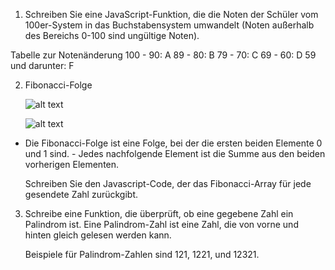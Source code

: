 1. Schreiben Sie eine JavaScript-Funktion, die die Noten der Schüler vom 100er-System in das Buchstabensystem umwandelt (Noten außerhalb des Bereichs 0-100 sind ungültige Noten).

Tabelle zur Notenänderung
100 - 90: A
89 - 80: B
79 - 70: C
69 - 60: D
59 und darunter: F

2. Fibonacci-Folge

   ![alt text](fibonacci.png)

   ![alt text](fibonacci.png)

- Die Fibonacci-Folge ist eine Folge, bei der die ersten beiden Elemente 0 und 1 sind. - Jedes nachfolgende Element ist die Summe aus den beiden vorherigen Elementen.

  Schreiben Sie den Javascript-Code, der das Fibonacci-Array für jede gesendete Zahl zurückgibt.

3. Schreibe eine Funktion, die überprüft, ob eine gegebene Zahl ein Palindrom ist. Eine Palindrom-Zahl ist eine Zahl, die von vorne und hinten gleich gelesen werden kann.

   Beispiele für Palindrom-Zahlen sind 121, 1221, und 12321.
